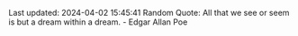 Last updated: 2024-04-02 15:45:41
Random Quote: All that we see or seem is but a dream within a dream. - Edgar Allan Poe